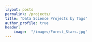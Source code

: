 ```yaml
---
layout: posts 
permalink: /projects/
title: "Data Science Projects by Tags"
author_profile: true
header:
    image:  "/images/Forest_Stars.jpg"
---
```

